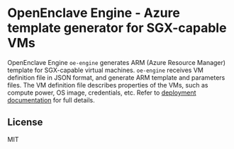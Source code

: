 
# OpenEnclave Engine - Azure template generator for SGX-capable VMs

OpenEnclave Engine `oe-engine` generates ARM (Azure Resource Manager) template for SGX-capable virtual machines.
`oe-engine` receives VM definition file in JSON format, and generate ARM template and parameters files.
The VM definition file describes properties of the VMs, such as compute power, OS image, credentials, etc.
Refer to [deployment documentation](docs/deployment.md) for full details.

License
----

MIT